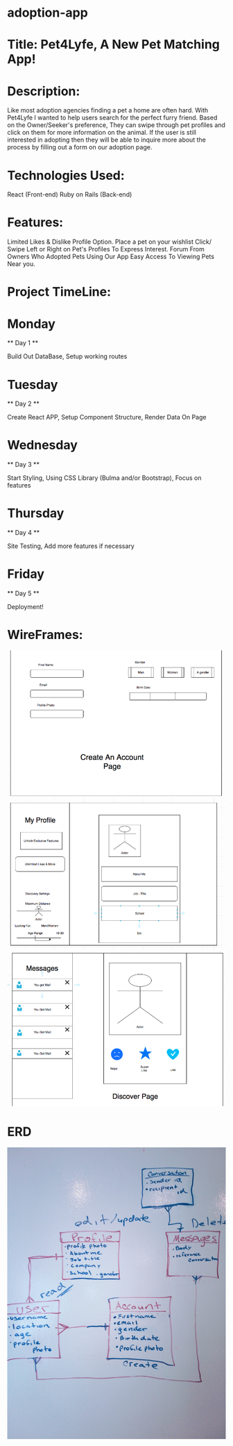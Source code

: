 # adoption-app




# Title: Pet4Lyfe, A New Pet Matching App!

# Description:
Like most adoption agencies finding a pet a home are often hard. With Pet4Lyfe I wanted to help users search for the perfect furry friend. Based on the Owner/Seeker's preference, They can swipe through pet profiles and click on them for more information on the animal. If the user is still interested in adopting then they will be able to inquire more about the process by filling out a form on our adoption page. 

# Technologies Used:
React (Front-end)
Ruby on Rails (Back-end)

# Features: 
Limited Likes & Dislike Profile Option.
Place a pet on your wishlist
Click/ Swipe Left or Right on Pet's Profiles To Express Interest.
Forum From Owners Who Adopted Pets Using Our App
Easy Access To Viewing Pets Near you.

# Project TimeLine:
 
 # Monday
 ** Day 1 **

 Build Out DataBase, Setup working routes
 
 # Tuesday 
 ** Day 2 ** 
 
  Create React APP, Setup Component Structure, Render Data On Page
  
  # Wednesday
  ** Day 3 **
  
  Start Styling, Using CSS Library (Bulma and/or Bootstrap), Focus on features
  
  # Thursday 
  ** Day 4 **
  
  Site Testing, Add more features if necessary
  
  # Friday 
  ** Day 5 **
  
  Deployment!
  

# WireFrames:
![](/images/accountPage.png)
![](/images/editProfile.png)
![](/images/discoverPPL.png)


# ERD 

![](/images/erd2019.jpg)
